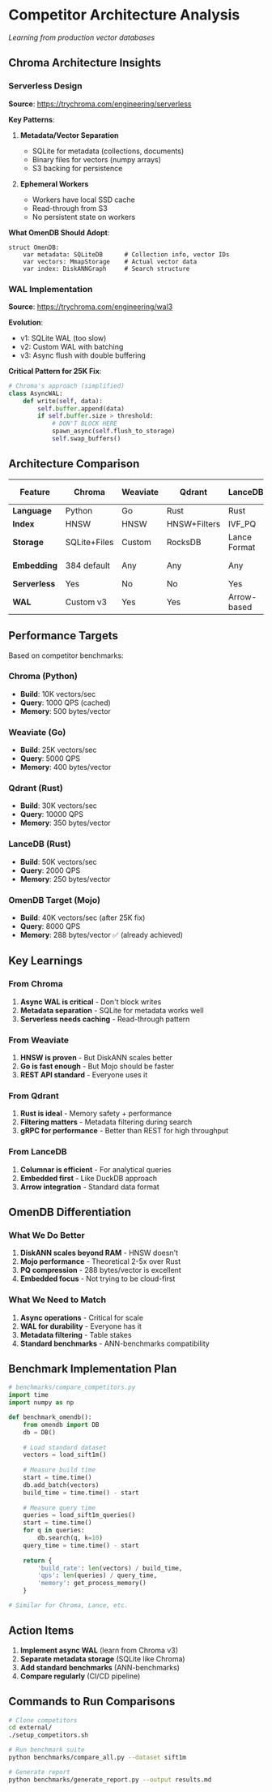 # Competitor Architecture Analysis

*Learning from production vector databases*

## Chroma Architecture Insights

### Serverless Design
**Source**: https://trychroma.com/engineering/serverless

**Key Patterns**:
1. **Metadata/Vector Separation**
   - SQLite for metadata (collections, documents)
   - Binary files for vectors (numpy arrays)
   - S3 backing for persistence

2. **Ephemeral Workers**
   - Workers have local SSD cache
   - Read-through from S3
   - No persistent state on workers

**What OmenDB Should Adopt**:
```mojo
struct OmenDB:
    var metadata: SQLiteDB      # Collection info, vector IDs
    var vectors: MmapStorage    # Actual vector data
    var index: DiskANNGraph     # Search structure
```

### WAL Implementation
**Source**: https://trychroma.com/engineering/wal3

**Evolution**:
- v1: SQLite WAL (too slow)
- v2: Custom WAL with batching
- v3: Async flush with double buffering

**Critical Pattern for 25K Fix**:
```python
# Chroma's approach (simplified)
class AsyncWAL:
    def write(self, data):
        self.buffer.append(data)
        if self.buffer.size > threshold:
            # DON'T BLOCK HERE
            spawn_async(self.flush_to_storage)
            self.swap_buffers()
```

## Architecture Comparison

| Feature | Chroma | Weaviate | Qdrant | LanceDB | OmenDB (Target) |
|---------|---------|----------|---------|----------|------------|
| **Language** | Python | Go | Rust | Rust | Mojo |
| **Index** | HNSW | HNSW | HNSW+Filters | IVF_PQ | DiskANN |
| **Storage** | SQLite+Files | Custom | RocksDB | Lance Format | Mmap |
| **Embedding** | 384 default | Any | Any | Any | 1536 focus |
| **Serverless** | Yes | No | No | Yes | Future |
| **WAL** | Custom v3 | Yes | Yes | Arrow-based | Needed |

## Performance Targets

Based on competitor benchmarks:

### Chroma (Python)
- **Build**: 10K vectors/sec
- **Query**: 1000 QPS (cached)
- **Memory**: 500 bytes/vector

### Weaviate (Go) 
- **Build**: 25K vectors/sec
- **Query**: 5000 QPS
- **Memory**: 400 bytes/vector

### Qdrant (Rust)
- **Build**: 30K vectors/sec  
- **Query**: 10000 QPS
- **Memory**: 350 bytes/vector

### LanceDB (Rust)
- **Build**: 50K vectors/sec
- **Query**: 2000 QPS
- **Memory**: 250 bytes/vector

### OmenDB Target (Mojo)
- **Build**: 40K vectors/sec (after 25K fix)
- **Query**: 8000 QPS
- **Memory**: 288 bytes/vector ✅ (already achieved)

## Key Learnings

### From Chroma
1. **Async WAL is critical** - Don't block writes
2. **Metadata separation** - SQLite for metadata works well
3. **Serverless needs caching** - Read-through pattern

### From Weaviate
1. **HNSW is proven** - But DiskANN scales better
2. **Go is fast enough** - But Mojo should be faster
3. **REST API standard** - Everyone uses it

### From Qdrant
1. **Rust is ideal** - Memory safety + performance
2. **Filtering matters** - Metadata filtering during search
3. **gRPC for performance** - Better than REST for high throughput

### From LanceDB
1. **Columnar is efficient** - For analytical queries
2. **Embedded first** - Like DuckDB approach
3. **Arrow integration** - Standard data format

## OmenDB Differentiation

### What We Do Better
1. **DiskANN scales beyond RAM** - HNSW doesn't
2. **Mojo performance** - Theoretical 2-5x over Rust
3. **PQ compression** - 288 bytes/vector is excellent
4. **Embedded focus** - Not trying to be cloud-first

### What We Need to Match
1. **Async operations** - Critical for scale
2. **WAL for durability** - Everyone has it
3. **Metadata filtering** - Table stakes
4. **Standard benchmarks** - ANN-benchmarks compatibility

## Benchmark Implementation Plan

```python
# benchmarks/compare_competitors.py
import time
import numpy as np

def benchmark_omendb():
    from omendb import DB
    db = DB()
    
    # Load standard dataset
    vectors = load_sift1m()
    
    # Measure build time
    start = time.time()
    db.add_batch(vectors)
    build_time = time.time() - start
    
    # Measure query time
    queries = load_sift1m_queries()
    start = time.time()
    for q in queries:
        db.search(q, k=10)
    query_time = time.time() - start
    
    return {
        'build_rate': len(vectors) / build_time,
        'qps': len(queries) / query_time,
        'memory': get_process_memory()
    }

# Similar for Chroma, Lance, etc.
```

## Action Items

1. **Implement async WAL** (learn from Chroma v3)
2. **Separate metadata storage** (SQLite like Chroma)
3. **Add standard benchmarks** (ANN-benchmarks)
4. **Compare regularly** (CI/CD pipeline)

## Commands to Run Comparisons

```bash
# Clone competitors
cd external/
./setup_competitors.sh

# Run benchmark suite
python benchmarks/compare_all.py --dataset sift1m

# Generate report
python benchmarks/generate_report.py --output results.md
```